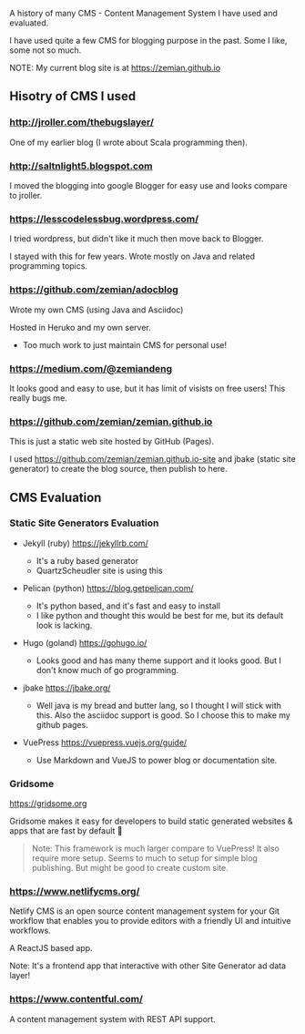 A history of many CMS - Content Management System I have used and evaluated.

I have used quite a few CMS for blogging purpose in the past. Some I like,
some not so much.

NOTE: My current blog site is at https://zemian.github.io


## Hisotry of CMS I used

### http://jroller.com/thebugslayer/

One of my earlier blog (I wrote about Scala programming then).


### http://saltnlight5.blogspot.com

I moved the blogging into google Blogger for easy use and looks compare
to jroller.

### https://lesscodelessbug.wordpress.com/

I tried wordpress, but didn't like it much then move back to Blogger.

I stayed with this for few years. Wrote mostly on Java and related programming
topics.

### https://github.com/zemian/adocblog

Wrote my own CMS (using Java and Asciidoc)

Hosted in Heruko and my own server.

* Too much work to just maintain CMS for personal use!

### https://medium.com/@zemiandeng

It looks good and easy to use, but it has limit of visists on free users!
This really bugs me.

### https://github.com/zemian/zemian.github.io

This is just a static web site hosted by GitHub (Pages).

I used https://github.com/zemian/zemian.github.io-site and jbake (static site generator) 
to create the blog source, then publish to here.



## CMS Evaluation

### Static Site Generators Evaluation

* Jekyll (ruby) https://jekyllrb.com/ 
	- It's a ruby based generator
	- QuartzScheudler site is using this

* Pelican (python) https://blog.getpelican.com/
	- It's python based, and it's fast and easy to install
	- I like python and thought this would be best for me, but its default look is lacking.

* Hugo (goland) https://gohugo.io/
	- Looks good and has many theme support and it looks good. But I don't know much
	of go programming.

* jbake https://jbake.org/
	- Well java is my bread and butter lang, so I thought I will stick with this. Also
	the asciidoc support is good. So I choose this to make my github pages. 

* VuePress https://vuepress.vuejs.org/guide/
	- Use Markdown and VueJS to power blog or documentation site.

### Gridsome 

https://gridsome.org

Gridsome makes it easy for developers to build static generated websites & apps that are fast by default 🚀

> Note: This framework is much larger compare to VuePress! It also require more setup.
> Seems to much to setup for simple blog publishing. But might be good to create custom site.

### https://www.netlifycms.org/

Netlify CMS is an open source content management system for your Git workflow that enables you to provide editors with a friendly UI and intuitive workflows.

A ReactJS based app.

Note: It's a frontend app that interactive with other Site Generator ad data layer!

### https://www.contentful.com/

A content management system with REST API support.
